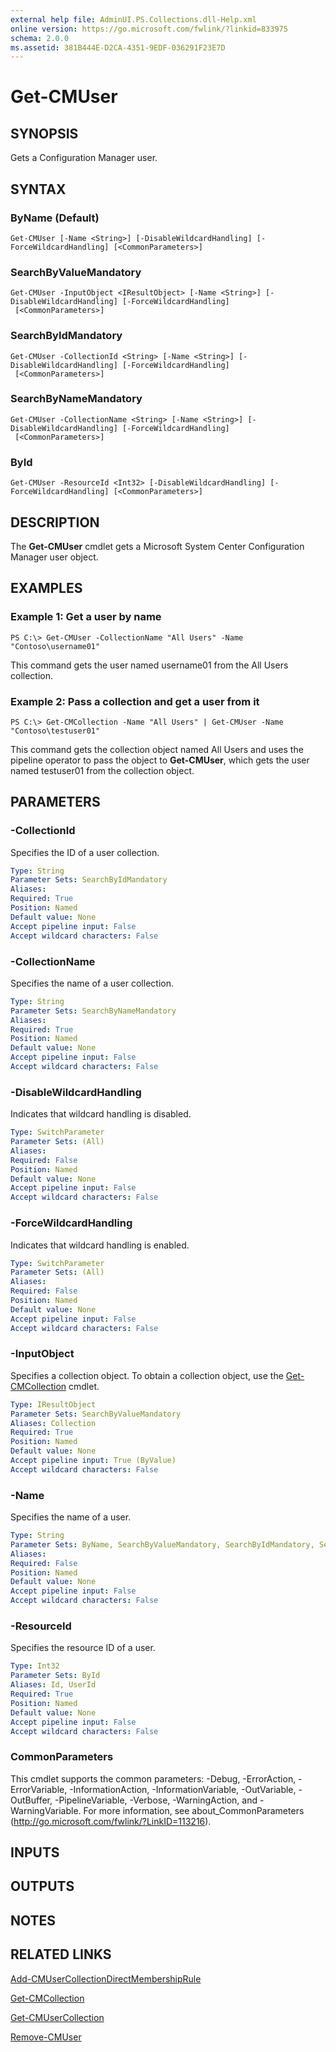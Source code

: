 ```yaml
---
external help file: AdminUI.PS.Collections.dll-Help.xml
online version: https://go.microsoft.com/fwlink/?linkid=833975
schema: 2.0.0
ms.assetid: 381B444E-D2CA-4351-9EDF-036291F23E7D
---
```


# Get-CMUser

## SYNOPSIS
Gets a Configuration Manager user.

## SYNTAX

### ByName (Default)
```
Get-CMUser [-Name <String>] [-DisableWildcardHandling] [-ForceWildcardHandling] [<CommonParameters>]
```

### SearchByValueMandatory
```
Get-CMUser -InputObject <IResultObject> [-Name <String>] [-DisableWildcardHandling] [-ForceWildcardHandling]
 [<CommonParameters>]
```

### SearchByIdMandatory
```
Get-CMUser -CollectionId <String> [-Name <String>] [-DisableWildcardHandling] [-ForceWildcardHandling]
 [<CommonParameters>]
```

### SearchByNameMandatory
```
Get-CMUser -CollectionName <String> [-Name <String>] [-DisableWildcardHandling] [-ForceWildcardHandling]
 [<CommonParameters>]
```

### ById
```
Get-CMUser -ResourceId <Int32> [-DisableWildcardHandling] [-ForceWildcardHandling] [<CommonParameters>]
```

## DESCRIPTION
The **Get-CMUser** cmdlet gets a Microsoft System Center Configuration Manager user object.

## EXAMPLES

### Example 1: Get a user by name
```
PS C:\> Get-CMUser -CollectionName "All Users" -Name "Contoso\username01"
```

This command gets the user named username01 from the All Users collection.

### Example 2: Pass a collection and get a user from it
```
PS C:\> Get-CMCollection -Name "All Users" | Get-CMUser -Name "Contoso\testuser01"
```

This command gets the collection object named All Users and uses the pipeline operator to pass the object to **Get-CMUser**, which gets the user named testuser01 from the collection object.

## PARAMETERS

### -CollectionId
Specifies the ID of a user collection.

```yaml
Type: String
Parameter Sets: SearchByIdMandatory
Aliases: 
Required: True
Position: Named
Default value: None
Accept pipeline input: False
Accept wildcard characters: False
```

### -CollectionName
Specifies the name of a user collection.

```yaml
Type: String
Parameter Sets: SearchByNameMandatory
Aliases: 
Required: True
Position: Named
Default value: None
Accept pipeline input: False
Accept wildcard characters: False
```

### -DisableWildcardHandling
Indicates that wildcard handling is disabled.

```yaml
Type: SwitchParameter
Parameter Sets: (All)
Aliases: 
Required: False
Position: Named
Default value: None
Accept pipeline input: False
Accept wildcard characters: False
```

### -ForceWildcardHandling
Indicates that wildcard handling is enabled.

```yaml
Type: SwitchParameter
Parameter Sets: (All)
Aliases: 
Required: False
Position: Named
Default value: None
Accept pipeline input: False
Accept wildcard characters: False
```

### -InputObject
Specifies a collection object.
To obtain a collection object, use the [Get-CMCollection](./Get-CMCollection.md) cmdlet.

```yaml
Type: IResultObject
Parameter Sets: SearchByValueMandatory
Aliases: Collection
Required: True
Position: Named
Default value: None
Accept pipeline input: True (ByValue)
Accept wildcard characters: False
```

### -Name
Specifies the name of a user.

```yaml
Type: String
Parameter Sets: ByName, SearchByValueMandatory, SearchByIdMandatory, SearchByNameMandatory
Aliases: 
Required: False
Position: Named
Default value: None
Accept pipeline input: False
Accept wildcard characters: False
```

### -ResourceId
Specifies the resource ID of a user.

```yaml
Type: Int32
Parameter Sets: ById
Aliases: Id, UserId
Required: True
Position: Named
Default value: None
Accept pipeline input: False
Accept wildcard characters: False
```

### CommonParameters
This cmdlet supports the common parameters: -Debug, -ErrorAction, -ErrorVariable, -InformationAction, -InformationVariable, -OutVariable, -OutBuffer, -PipelineVariable, -Verbose, -WarningAction, and -WarningVariable. For more information, see about_CommonParameters (http://go.microsoft.com/fwlink/?LinkID=113216).

## INPUTS

## OUTPUTS

## NOTES

## RELATED LINKS

[Add-CMUserCollectionDirectMembershipRule](./Add-CMUserCollectionDirectMembershipRule.md)

[Get-CMCollection](./Get-CMCollection.md)

[Get-CMUserCollection](./Get-CMUserCollection.md)

[Remove-CMUser](./Remove-CMUser.md)
